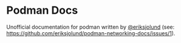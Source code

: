 # Podman Docs

Unofficial documentation for podman written by [@eriksjolund](https://github.com/eriksjolund) (see: https://github.com/eriksjolund/podman-networking-docs/issues/1).
